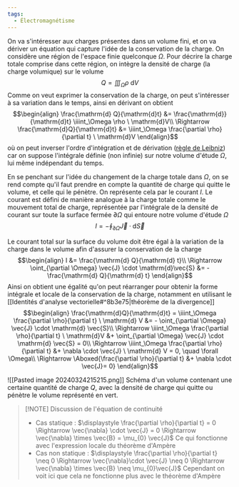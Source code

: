 ```yaml
---
tags:
  - Électromagnétisme
---
```

On va s'intéresser aux charges présentes dans un volume fini, et on va dériver un équation qui capture l'idée de la conservation de la charge. On considère une région de l'espace finie quelconque $\Omega$. Pour décrire la charge totale comprise dans cette région, on intègre la densité de charge (la charge volumique) sur le volume $$Q = \iiint_\Omega \rho \ \mathrm{d}V$$Comme on veut exprimer la conservation de la charge, on peut s'intéresser à sa variation dans le temps, ainsi en dérivant on obtient $$\begin{align}
\frac{\mathrm{d} Q}{\mathrm{d}t} &= \frac{\mathrm{d}}{\mathrm{d}t} \iiint_\Omega \rho \ \mathrm{d}V\\
\Rightarrow \frac{\mathrm{d}Q}{\mathrm{d}t} &= \iiint_\Omega \frac{\partial \rho}{\partial t} \ \mathrm{d}V
\end{align}$$où on peut inverser l'ordre d'intégration et de dérivation ([règle de Leibniz](https://en.wikipedia.org/wiki/Leibniz_integral_rule)) car on suppose l'intégrale définie (non infinie) sur notre volume d'étude $\Omega$, lui même indépendant du temps.

En se penchant sur l'idée du changement de la charge totale dans $\Omega$, on se rend compte qu'il faut prendre en compte la quantité de charge qui quitte le volume, et celle qui le pénètre. On représente cela par le courant $I$. Le courant est défini de manière analogue à la charge totale comme le mouvement total de charge, représentée par l'intégrale de la densité de courant sur toute la surface fermée $\partial \Omega$ qui entoure notre volume d'étude $\Omega$ $$I = - \oint_{\partial \Omega} \vec{J} \cdot \mathrm{d} \vec{S}$$

Le courant total sur la surface du volume doit être égal à la variation de la charge dans le volume afin d'assurer la conservation de la charge $$\begin{align}
I &= \frac{\mathrm{d} Q}{\mathrm{d} t}\\
\Rightarrow \oint_{\partial \Omega} \vec{J} \cdot \mathrm{d}\vec{S} &= - \frac{\mathrm{d} Q}{\mathrm{d} t}
\end{align}$$
Ainsi on obtient une égalité qu'on peut réarranger pour obtenir la forme intégrale et locale de la conservation de la charge, notamment en utilisant le [[Identités d'analyse vectorielle#^8b3e75|théorème de la divergence]] $$\begin{align}
\frac{\mathrm{d}Q}{\mathrm{d}t} = \iiint_\Omega \frac{\partial \rho}{\partial t} \ \mathrm{d} V &= - \oint_{\partial \Omega} \vec{J} \cdot \mathrm{d} \vec{S}\\
\Rightarrow \iiint_\Omega \frac{\partial \rho}{\partial t} \ \mathrm{d}V &+ \oint_{\partial \Omega} \vec{J} \cdot \mathrm{d} \vec{S} = 0\\
\Rightarrow \iiint_\Omega \frac{\partial \rho}{\partial t} &+ \nabla \cdot \vec{J} \ \mathrm{d} V = 0, \quad \forall \Omega\\
\Rightarrow \Aboxed{\frac{\partial \rho}{\partial t} &+ \nabla \cdot \vec{J}= 0}
\end{align}$$

![[Pasted image 20240324215215.png]]
Schéma d'un volume contenant une certaine quantité de charge $Q$, avec la densité de charge qui quitte ou pénètre le volume représenté en vert.

> [!NOTE] Discussion de l'équation de continuité 
> - Cas statique : $\displaystyle \frac{\partial \rho}{\partial t} = 0 \Rightarrow \vec{\nabla} \cdot \vec{J} = 0 \Rightarrow \vec{\nabla} \times \vec{B} = \mu_{0} \vec{J}$
> Ce qui fonctionne avec l'expression locale du théorème d'Ampère
> - Cas non statique : $\displaystyle \frac{\partial \rho}{\partial t} \neq 0 \Rightarrow \vec{\nabla}\cdot \vec{J} \neq 0 \Rightarrow \vec{\nabla} \times \vec{B} \neq \mu_{0}\vec{J}$
> Cependant on voit ici que cela ne fonctionne plus avec le théorème d'Ampère
